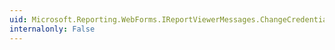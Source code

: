 ```yaml
---
uid: Microsoft.Reporting.WebForms.IReportViewerMessages.ChangeCredentialsToolTip
internalonly: False
---
```


